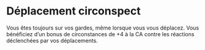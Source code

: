 # Déplacement circonspect

<p>Vous êtes toujours sur vos gardes, même lorsque vous vous déplacez. Vous bénéficiez d’un bonus de circonstances de +4 à la CA contre les réactions déclenchées par vos déplacements.</p>